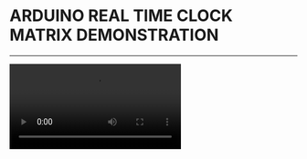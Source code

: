 
<h1> <b> ARDUINO REAL TIME CLOCK MATRIX DEMONSTRATION</b></h1>
<hr/>
<video >
<source src="IMG_1412.MOV" />
  </video>
  
  
  
